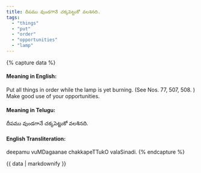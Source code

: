```yaml
---
title: దీపము వుండగానే చక్కపెట్టుకో వలశినది.
tags:
  - "things"
  - "put"
  - "order"
  - "opportunities"
  - "lamp"
---
```


{% capture data %}
#### Meaning in English:
Put all things in order while the lamp is yet burning.
(See Nos. 77, 507, 508. )
Make good use of your opportunities.

#### Meaning in Telugu:
దీపము వుండగానే చక్కపెట్టుకో వలశినది.

#### English Transliteration:
deepamu vuMDagaanae chakkapeTTukO valaSinadi.
{% endcapture %}

{{ data | markdownify }}

